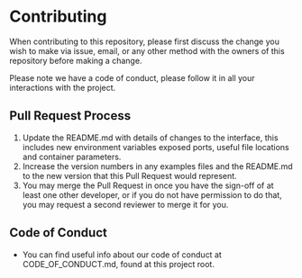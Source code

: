 # Contributing

When contributing to this repository, please first discuss the change you wish to make via issue,
email, or any other method with the owners of this repository before making a change.

Please note we have a code of conduct, please follow it in all your interactions with the project.

## Pull Request Process

1. Update the README.md with details of changes to the interface, this includes new environment variables exposed ports, useful file locations and container parameters.
2. Increase the version numbers in any examples files and the README.md to the new version that this Pull Request would represent.
3. You may merge the Pull Request in once you have the sign-off of at least one other developer, or if you do not have permission to do that, you may request a second reviewer to merge it for you.

## Code of Conduct

- You can find useful info about our code of conduct at CODE_OF_CONDUCT.md, found at this project root.
